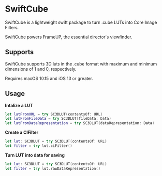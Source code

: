 # SwiftCube
SwiftCube is a lightweight swift package to turn .cube LUTs into Core Image Filters.

[SwiftCube powers FrameUP, the essential director's viewfinder](https://frameup.ronanfuruta.com/?r=scgh).

## Supports
SwiftCube supports 3D luts in the .cube format with maximum and minimum dimensions of 1 and 0, respectively.

Requires macOS 10.15 and iOS 13 or greater.



## Usage

**Intalize a LUT**
```swift
let lutFromURL = try SC3DLUT(contentsOf: URL)
let lutFromFileData = try SC3DLUT(fileData: Data)
let lutFromDataRepresentation = try SC3DLUT(dataRepresentation: Data)
```

**Create a CIFilter**
```swift
let lut: SC3DLUT = try SC3DLUT(contentsOf: URL)
let filter = try lut.ciFilter()
```

**Turn LUT into data for saving**
```swift
let lut: SC3DLUT = try SC3DLUT(contentsOf: URL)
let filter = try lut.rawDataRepresentation()
```
